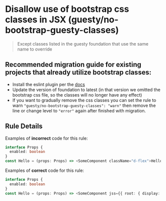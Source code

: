 # Disallow use of bootstrap css classes in JSX (guesty/no-bootstrap-guesty-classes)

> Except classes listed in the guesty foundation that use the same name to override

## Recommended migration guide for existing projects that already utilize bootstrap classes:
- Install the eslint plugin per the [docs](https://github.com/eliranamar/eslint-plugin-guesty#readme)
- Update the version of foundation to latest (in that version we omitted the bootstrap css file, so the classes will no longer have any effect)
- If you want to gradually remove the css classes you can set the rule to warn `"guesty/no-bootstrap-guesty-classes": "warn"` then remove the line or change level to `"error"` again after finished with migration.

## Rule Details

Examples of **incorrect** code for this rule:

```typescript jsx
interface Props {
  enabled: boolean
}
const Hello = (props: Props) => <SomeComponent className="d-flex">Hello world</SomeComponent>;
```

Examples of **correct** code for this rule:

```typescript jsx
interface Props {
  enabled: boolean
}
const Hello = (props: Props) => <SomeComponent jss={{ root: { display: 'flex' } }}>Hello world</SomeComponent>;
```
